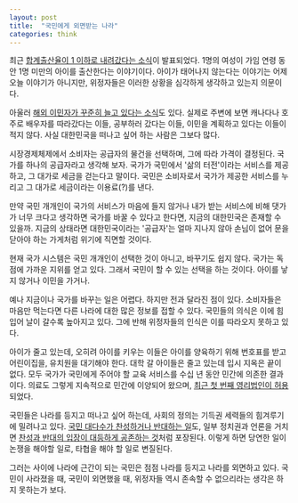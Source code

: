 ```yaml
---
layout: post
title:  "국민에게 외면받는 나라"
categories: think
---
```


최근 [합계출산율이 1 이하로 내려갔다는 소식](http://news.hankyung.com/article/2019022745301)이 발표되었다. 1명의 여성이 가임 연령 동안 1명 미만의 아이를 출산한다는 이야기이다. 아이가 태어나지 않는다는 이야기는 어제오늘 이야기가 아니지만, 위정자들은 이러한 상황을 심각하게 생각하고 있는지 의문이다.

아울러 [해외 이민자가 꾸준히 늘고 있다는 소식](https://news.v.daum.net/v/20190218095244817)도 있다. 실제로 주변에 보면 캐나다나 호주로 배우자를 따라갔다는 이들, 공부하러 갔다는 이들, 이민을 계획하고 있다는 이들이 적지 않다. 사실 대한민국을 떠나고 싶어 하는 사람은 그보다 많다.  

시장경제체제에서 소비자는 공급자의 물건을 선택하며, 그에 따라 가격이 결정된다. 국가를 하나의 공급자라고 생각해 보자. 국가가 국민에서 '삶의 터전'이라는 서비스를 제공하고, 그 대가로 세금을 걷는다고 말이다. 국민은 소비자로서 국가가 제공한 서비스를 누리고 그 대가로 세금이라는 이용료(?)를 낸다.

만약 국민 개개인이 국가의 서비스가 마음에 들지 않거나 내가 받는 서비스에 비해 댓가가 너무 크다고 생각하면 국가를 바꿀 수 있다고 한다면, 지금의 대한민국은 존재할 수 있을까. 지금의 상태라면 대한민국이라는 '공급자'는 얼마 지나지 않아 손님이 없어 문을 닫아야 하는 가게처럼 위기에 직면할 것이다.

현재 국가 시스템은 국민 개개인이 선택한 것이 아니고, 바꾸기도 쉽지 않다. 국가는 독점에 가까운 지위를 얻고 있다. 그래서 국민이 할 수 있는 선택을 하는 것이다. 아이를 낳지 않거나 이민을 가거나.

예나 지금이나 국가를 바꾸는 일은 어렵다. 하지만 전과 달라진 점이 있다. 소비자들은 마음만 먹는다면 다른 나라에 대한 많은 정보를 접할 수 있다. 국민들의 의식은 이에 힘입어 날이 갈수록 높아지고 있다. 그에 반해 위정자들의 인식은 이를 따라오지 못하고 있다.

아이가 줄고 있는데, 오히려 아이를 키우는 이들은 아이를 양육하기 위해 번호표를 받고 어린이집을, 유치원을 대기해야 한다. 대학 갈 아이들은 줄고 있는데 입시 지옥은 끝이 없다. 모두 국가가 국민에게 주어야 할 교육 서비스를 수십 년 동안 민간에 의존한 결과이다. 의료도 그렇게 지속적으로 민간에 이양되어 왔으며, [최근 첫 번째 영리법인이 허용](https://www.sisain.co.kr/?mod=news&act=articleView&idxno=33465)되었다.

국민들은 나라를 등지고 떠나고 싶어 하는데, 사회의 정의는 기득권 세력들의 힘겨루기에 밀려나고 있다. [국민 대다수가 찬성하거나 반대하는 일](http://www.hani.co.kr/arti/society/schooling/884331.html)도, 일부 정치권과 언론을 거치면 [찬성과 반대의 입장이 대등하게 공존하는 것](http://news.kbs.co.kr/news/view.do?ncd=4145266)처럼 포장된다. 이렇게 하면 당연한 일이 논쟁을 해야할 일로, 타협을 해야 할 일로 변질된다.

그러는 사이에 나라에 근간이 되는 국민은 점점 나라를 등지고 나라를 외면하고 있다. 국민이 사라졌을 때, 국민이 외면했을 때, 위정자들 역시 존속할 수 없으리라는 생각은 하지 못하는가 보다.

